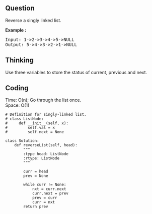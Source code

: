 ## Question
Reverse a singly linked list.</br>

**Example :**
<pre>
Input: 1->2->3->4->5->NULL
Output: 5->4->3->2->1->NULL
</pre>

## Thinking
Use three variables to store the status of current, previous and next.</br>

## Coding
Time: O(n); Go through the list once. </br>
Space: O(1) 
```python3
# Definition for singly-linked list.
# class ListNode:
#     def __init__(self, x):
#         self.val = x
#         self.next = None

class Solution:
    def reverseList(self, head):
        """
        :type head: ListNode
        :rtype: ListNode
        """
        
        curr = head
        prev = None
        
        while curr != None:
            nxt = curr.next
            curr.next = prev
            prev = curr
            curr = nxt
        return prev
```

